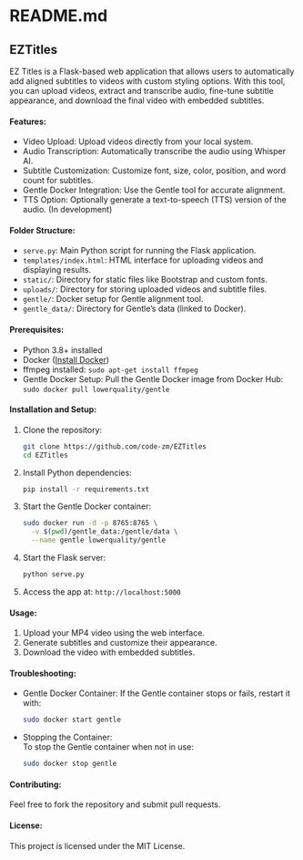 # README.md

## EZTitles

EZ Titles is a Flask-based web application that allows users to automatically add aligned subtitles to videos with custom styling options. With this tool, you can upload videos, extract and transcribe audio, fine-tune subtitle appearance, and download the final video with embedded subtitles.

#### Features:
- Video Upload: Upload videos directly from your local system.
- Audio Transcription: Automatically transcribe the audio using Whisper AI.
- Subtitle Customization: Customize font, size, color, position, and word count for subtitles.
- Gentle Docker Integration: Use the Gentle tool for accurate alignment.
- TTS Option: Optionally generate a text-to-speech (TTS) version of the audio. (In development)

#### Folder Structure:
- `serve.py`: Main Python script for running the Flask application.
- `templates/index.html`: HTML interface for uploading videos and displaying results.
- `static/`: Directory for static files like Bootstrap and custom fonts.
- `uploads/`: Directory for storing uploaded videos and subtitle files.
- `gentle/`: Docker setup for Gentle alignment tool.
- `gentle_data/`: Directory for Gentle’s data (linked to Docker).
#### Prerequisites: 
- Python 3.8+ installed
- Docker ([Install Docker](https://docs.docker.com/get-docker/))
- ffmpeg installed: `sudo apt-get install ffmpeg`
- Gentle Docker Setup: Pull the Gentle Docker image from Docker Hub: 
`sudo docker pull lowerquality/gentle `

#### Installation and Setup:
  1. Clone the repository:
     ```bash
     git clone https://github.com/code-zm/EZTitles
     cd EZTitles
     ```
  2. Install Python dependencies:
     ```bash
     pip install -r requirements.txt
     ```
  3. Start the Gentle Docker container:
     ```bash
     sudo docker run -d -p 8765:8765 \
       -v $(pwd)/gentle_data:/gentle/data \
       --name gentle lowerquality/gentle
     ```
  4. Start the Flask server:
     ```bash
     python serve.py
     ```
  5. Access the app at: `http://localhost:5000`

#### Usage:
  1. Upload your MP4 video using the web interface.
  2. Generate subtitles and customize their appearance.
  3. Download the video with embedded subtitles.

#### Troubleshooting:
  - Gentle Docker Container: 
    If the Gentle container stops or fails, restart it with:
    ```bash
    sudo docker start gentle
    ```

  - Stopping the Container:  
    To stop the Gentle container when not in use:
    ```bash
    sudo docker stop gentle
    ```

#### Contributing:
  Feel free to fork the repository and submit pull requests.

#### License:
  This project is licensed under the MIT License.

